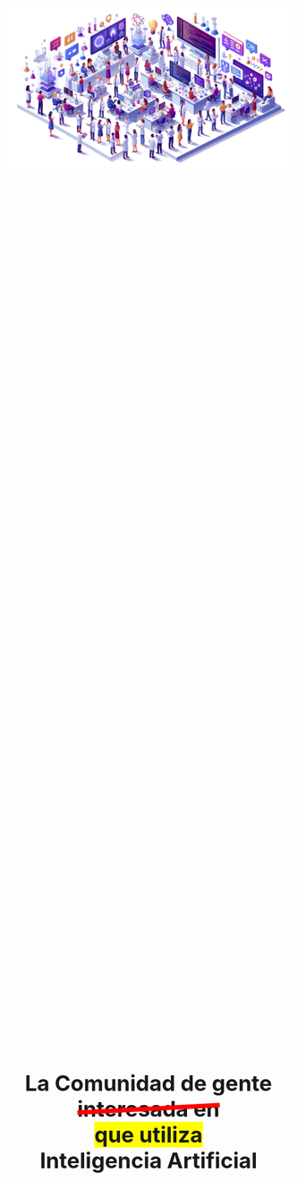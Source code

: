 <style>
h1.hero {
  font-size: 4vw !important; /* Adjusted from a fixed em size to viewport width */
  text-align: center;
  font-weight: 700 !important;
  position: absolute !important;
  top: 50%;
  left: 50%;
  transform: translate(-50%, -50%); /* Adjust to ensure proper centering */
}

@media (max-width: 768px) {
  h1.hero {
    font-size: 4vw; /* Smaller font size for smaller devices */
  }
}

del,
ins {
  position: relative;
  display: inline-block;
  text-decoration: none;
}

del:after,
ins:after {
  content: "";
  position: absolute;
  bottom: 0;
  left: 0;
  width: 100%;
}

del:after {
  height: calc(40%);
  border-top: 8px solid red;
  transform: rotateZ(-3deg);
  animation: del 1s ease-in;
}

ins:after {
  height: 100%;
  animation: ins 1s ease-out;
  animation-delay: 1s;
  animation-fill-mode: forwards;
}

@keyframes del {
  0% { width: 0; }
  100% { width: 100%; }
}

@keyframes ins {
  0% { width: 0; background: rgb(255, 255, 0); z-index: -1; }
  100% { width: 100%; background: rgb(255, 255, 0); z-index: -1; }
}
</style>


<div class="container-fluid">
  <h1 class="hero">La Comunidad de gente </br>
    <del>interesada en</del> </br> <ins>que utiliza</ins> </br>Inteligencia Artificial
  </h1>
</div>

<!-- background image -->

![](assets/background.png)
